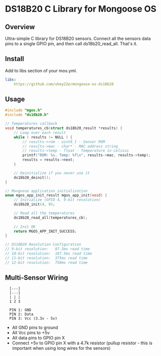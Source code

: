 # DS18B20 C Library for Mongoose OS

## Overview

Ultra-simple C library for DS18B20 sensors. Connect all the sensors data pins
to a single GPIO pin, and then call ds18b20_read_all. That's it.

## Install

Add to libs section of your mos.yml.

```yml
libs:
    https://github.com/uhey22e/mongoose-os-ds18b20
```

## Usage

```c
#include "mgos.h"
#include "ds18b20.h"

// Temperatures callback
void temperatures_cb(struct ds18b20_result *results) {
    // Loop over each result
    while ( results != NULL ) {
        // results->rom - uint8_t - Sensor ROM
        // results->mac - char* - MAC address string
        // results->temp - float - Temperature in celsius
        printf("ROM: %s, Temp: %f\n", results->mac, results->temp);
        results = results->next;
    }

    // Deinitialize if you never use it
    ds18b20_deinit();
}

// Mongoose application initialization
enum mgos_app_init_result mgos_app_init(void) {
    // Initialize (GPIO 4, 9-bit resolution)
    ds18b20_init(4, 9);

    // Read all the temperatures
    ds18b20_read_all(temperatures_cb);
    
    // Init OK
    return MGOS_APP_INIT_SUCCESS;
}

// DS18B20 Resolution Configuration
// 9-bit resolution:   97.5ms read time
// 10-bit resolution:  187.5ms read time
// 11-bit resolution:  375ms read time
// 12-bit resolution:  750ms read time
```

## Multi-Sensor Wiring

```
  [---]
  [---]
  | | |
  1 2 3

  PIN 1: GND
  PIN 2: Data
  PIN 3: Vcc (3.3v - 5v)
```

- All GND pins to ground
- All Vcc pins to +5v
- All data pins to GPIO pin X
- Connect +5v to GPIO pin X with a 4.7k resistor (pullup resistor - this is important when using long wires for the sensors)
